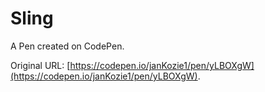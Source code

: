 # Sling

A Pen created on CodePen.

Original URL: [https://codepen.io/janKozie1/pen/yLBOXgW](https://codepen.io/janKozie1/pen/yLBOXgW).

